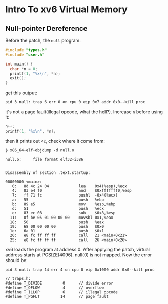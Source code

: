 # Intro To xv6 Virtual Memory

## Null-pointer Dereference

Before the patch, the `null` program:

```c
#include "types.h"
#include "user.h"

int main() {
  char *n = 0;
  printf(1, "%x\n", *n);
  exit();
}
```

get this output:

```
pid 3 null: trap 6 err 0 on cpu 0 eip 0x7 addr 0x0--kill proc
```

it's not a page fault(illegal opcode, what the hell?). Increase `n` before using it:

```c
n++;
printf(1, "%x\n", *n);
```

then it prints out `4c`, check where it come from:

```
$ x86_64-elf-objdump -d null.o

null.o:     file format elf32-i386


Disassembly of section .text.startup:

00000000 <main>:
   0:   8d 4c 24 04             lea    0x4(%esp),%ecx
   4:   83 e4 f0                and    $0xfffffff0,%esp
   7:   ff 71 fc                pushl  -0x4(%ecx)
   a:   55                      push   %ebp
   b:   89 e5                   mov    %esp,%ebp
   d:   51                      push   %ecx
   e:   83 ec 08                sub    $0x8,%esp
  11:   0f be 05 01 00 00 00    movsbl 0x1,%eax
  18:   50                      push   %eax
  19:   68 00 00 00 00          push   $0x0
  1e:   6a 01                   push   $0x1
  20:   e8 fc ff ff ff          call   21 <main+0x21>
  25:   e8 fc ff ff ff          call   26 <main+0x26>
```

xv6 loads the program at address 0. After applying the patch, virtual address starts at PGSIZE(4096). null(0) is not mapped. Now the error should be:

```
pid 3 null: trap 14 err 4 on cpu 0 eip 0x1000 addr 0x0--kill proc
```

```
// traps.h:
#define T_DIVIDE         0      // divide error
#define T_OFLOW          4      // overflow
#define T_ILLOP          6      // illegal opcode
#define T_PGFLT         14      // page fault
```
